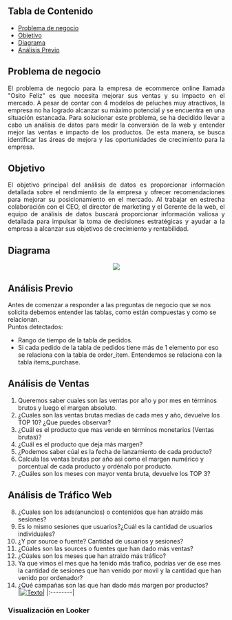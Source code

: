 ## Tabla de Contenido
- [Problema de negocio](#Problema-de-negocio)
- [Objetivo](#Objetivo)
- [Diagrama](#Diagrama)
- [Análisis Previo](#Análisis-Previo)   

## Problema de negocio 
<p align="justify"> El problema de negocio para la empresa de ecommerce online llamada "Osito Feliz" es que necesita mejorar sus ventas y su impacto en el mercado. A pesar de contar con 4 modelos de peluches muy atractivos, la empresa no ha logrado alcanzar su máximo potencial y se encuentra en una situación estancada.
Para solucionar este problema, se ha decidido llevar a cabo un análisis de datos para medir la conversión de la web y entender mejor las ventas e impacto de los productos. De esta manera, se busca identificar las áreas de mejora y las oportunidades de crecimiento para la empresa.</p>
  
## Objetivo
<p align="justify">El objetivo principal del análisis de datos es proporcionar información detallada sobre el rendimiento de la empresa y ofrecer recomendaciones para mejorar su posicionamiento en el mercado. Al trabajar en estrecha colaboración con el CEO, el director de marketing y el Gerente de la web, el equipo de análisis de datos buscará proporcionar información valiosa y detallada para impulsar la toma de decisiones estratégicas y ayudar a la empresa a alcanzar sus objetivos de crecimiento y rentabilidad.</p>
  
## Diagrama
<p align="center"> <img src="https://user-images.githubusercontent.com/116538899/231031630-6a5f79f0-ac96-449e-bcb2-cac37ca74b03.jpg"></p>  

## Análisis Previo
Antes de comenzar a responder a las preguntas de negocio que se nos solicita debemos entender las tablas, como están compuestas y como se relacionan.  
Puntos detectados:  

- Rango de tiempo de la tabla de pedidos.
- Si cada pedido de la tabla de pedidos tiene más de 1 elemento por eso se relaciona con la tabla de order_item. Entendemos se relaciona con la tabla items_purchase.

## Análisis de Ventas
1. Queremos saber cuales son las ventas por año y por mes en términos brutos y luego el margen absoluto.
2. ¿Cuales son las ventas brutas medias de cada mes y año, devuelve los TOP 10? ¿Que puedes observar?
3. ¿Cuál es el producto que mas vende en términos monetarios (Ventas brutas)?
4. ¿Cuál es el producto que deja más margen?
5. ¿Podemos saber cúal es la fecha de lanzamiento de cada producto?
6. Calcula las ventas brutas por año asi como el margen numérico y porcentual de cada producto y ordénalo por producto.
7. ¿Cuáles son los meses con mayor venta bruta, devuelve los TOP 3?

## Análisis de Tráfico Web 

8. ¿Cuales son los ads(anuncios) o contenidos que han atraído más sesiones?
9. Es lo mismo sesiones que usuarios?¿Cuál es la cantidad de usuarios individuales?
10. ¿Y por source o fuente? Cantidad de usuarios y sesiones?
11. ¿Cúales son las sources o fuentes que han dado más ventas?
12. ¿Cúales son los meses que han atraido más tráfico?
13. Ya que vimos el mes que ha tenido más trafico, podrías ver de ese mes la cantidad de sesiones que han venido por movil y la cantidad que han venido por ordenador?
14. ¿Qué campañas son las que han dado más margen por productos?  
|[![Texto](https://user-images.githubusercontent.com/116538899/231064143-c080de13-8be9-4321-8694-e62539263f5a.png)](#Tabla-de-contenido)| 
|:--------| 

### Visualización en Looker 









